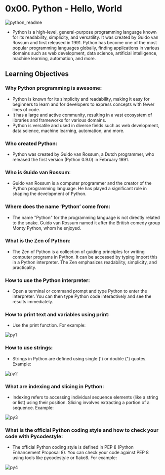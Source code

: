 # 0x00. Python - Hello, World

![python_readme](https://github.com/obithelight/alx-higher_level_programming/assets/91734251/fe12f0a6-e3a4-4d69-8fec-cb8d4ea6c4cf)

- Python is a high-level, general-purpose programming language known for its readability, simplicity, and versatility. It was created by Guido van Rossum and first released in 1991. Python has become one of the most popular programming languages globally, finding applications in various domains such as web development, data science, artificial intelligence, machine learning, automation, and more.

## Learning Objectives

### Why Python programming is awesome:
- Python is known for its simplicity and readability, making it easy for beginners to learn and for developers to express concepts with fewer lines of code.
- It has a large and active community, resulting in a vast ecosystem of libraries and frameworks for various domains.
- Python is versatile and used in diverse fields such as web development, data science, machine learning, automation, and more.

### Who created Python:
- Python was created by Guido van Rossum, a Dutch programmer, who released the first version (Python 0.9.0) in February 1991.

### Who is Guido van Rossum:
- Guido van Rossum is a computer programmer and the creator of the Python programming language. He has played a significant role in shaping the development of Python.

### Where does the name ‘Python’ come from:
- The name "Python" for the programming language is not directly related to the snake. Guido van Rossum named it after the British comedy group Monty Python, whom he enjoyed.

### What is the Zen of Python:
- The Zen of Python is a collection of guiding principles for writing computer programs in Python. It can be accessed by typing import this in a Python interpreter. The Zen emphasizes readability, simplicity, and practicality.

### How to use the Python interpreter:
- Open a terminal or command prompt and type Python to enter the interpreter. You can then type Python code interactively and see the results immediately.

### How to print text and variables using print:
- Use the print function. For example:

![py1](https://github.com/obithelight/alx-higher_level_programming/assets/91734251/1c44cc77-954b-4f98-b371-de14ff0098a1)

### How to use strings:
- Strings in Python are defined using single (') or double (") quotes. Example:

![py2](https://github.com/obithelight/alx-higher_level_programming/assets/91734251/7a3043a3-5ee4-41c9-a93d-b48f5f5dcec3)

### What are indexing and slicing in Python:
- Indexing refers to accessing individual sequence elements (like a string or list) using their position. Slicing involves extracting a portion of a sequence. Example:

![py3](https://github.com/obithelight/alx-higher_level_programming/assets/91734251/ac760840-1e1b-4761-b5eb-5f4536d2d8b5)

### What is the official Python coding style and how to check your code with Pycodestyle:
- The official Python coding style is defined in PEP 8 (Python Enhancement Proposal 8). You can check your code against PEP 8 using tools like pycodestyle or flake8. For example:

![py4](https://github.com/obithelight/alx-higher_level_programming/assets/91734251/7c8b301f-7862-417d-bb49-2e3d4c106b40)
